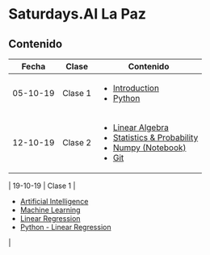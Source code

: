 # Saturdays.AI La Paz
## Contenido

| Fecha | Clase | Contenido  |
| ------ | ------ | ------|
| 05-10-19 | Clase 1  |  <ul><li>[Introduction](https://docs.google.com/presentation/d/1YXsQtIgqgzV7CnOVbtZsM7ensW0GTNDwMCJ_K4EF1S8/edit?usp=sharing)</li><li> [Python](https://docs.google.com/presentation/d/1VTWJxXptccy54cXQbOjcuR6XgCe25PPioGp2gTemJ6A/edit?usp=sharing) </li></ul> |
| 12-10-19 | Clase 2 | <ul><li>[Linear Algebra](https://docs.google.com/presentation/d/1olMPTQuj_VRHjJVhBsFcfPae50qqAXZKX56v-JA3FHM/edit?usp=sharing)</li><li> [Statistics & Probability](https://docs.google.com/presentation/d/10qp1rmpEx-b8Z5o62dXcnndzf1HqCaQAhNaJUuGs9Hk/edit?usp=sharing)</li><li>[Numpy (Notebook)](https://drive.google.com/file/d/1ukD9A3DC5jOAYcB07os1taMrWCro6FfX/view?usp=sharing) </li><li>[Git](https://docs.google.com/presentation/d/1iLZfh_GOocwE28wPsM1x6giFruXGNb_5ox6-RbYIGKw/edit?usp=sharing) </li></ul>

| 19-10-19 | Clase 1  |  <ul><li>[Artificial Intelligence](https://docs.google.com/presentation/d/1pi91dBoRkmkOcsXUVvGkOUAsEhgG3Odi6hjrc7EP6Uc/edit?usp=sharing)</li><li> [Machine Learning](https://docs.google.com/presentation/d/1krh1RgHmJjoBM0y5WiECcebOiXaBs9419XatxfBE8bo/edit?usp=sharing) </li><li> [Linear Regression](https://docs.google.com/presentation/d/1fFXpB5T7A-3d8k_TfKYediHiR29Xs20cxOVvqvCUMiA/edit?usp=sharing) </li><li> [Python - Linear Regression ](https://colab.research.google.com/drive/1Hkvg8LtkVdbP1aZ1MbdRGjiaGgOqZgkD) </li></ul> |
